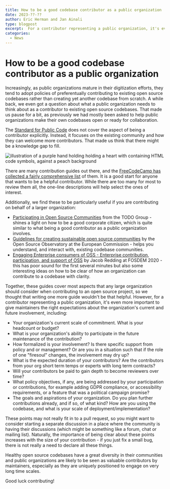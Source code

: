```yaml
---
title: How to be a good codebase contributor as a public organization
date: 2023-??-??
author: Eric Herman and Jan Ainali
type: blogpost
excerpt:  For a contributor representing a public organization, it's even more important to give maintainers the right expectations
categories:
  - News
---
```


# How to be a good codebase contributor as a public organization

Increasingly, as public organizations mature in their digitization efforts, they tend to adopt policies of preferentually contributing to existing open source codebases rather than creating yet another codebase from scratch.
A while back, we even got a question about what a public organization needs to think about as a contributor to existing open source codebases.
That made us pause for a bit, as previously we had mostly been asked to help public organizations make their own codebases open or ready for collaboration.

The [Standard for Public Code](https://standard.publiccode.net) does not cover the aspect of being a contributor explicitly.
Instead, it focuses on the existing community and how they can welcome more contributors.
That made us think that there might be a knowledge gap to fill.

![illustration of a purple hand holding holding a heart with containing HTML code symbols, against a peach background](https://illustrations.publiccode.net/illustrations/service-3.svg)

There are many contribution guides out there, and the [FreeCodeCamp has collected a fairly comprehensive list](https://github.com/freeCodeCamp/how-to-contribute-to-open-source) of them.
It is a good start for anyone that wants to be a helpful contributor. 
While there are too many for most to review them all, the one-line descriptions will help select the ones of interest.

Additionally, we find these to be particularly useful if you are contributing on behalf of a larger organization:

* [Participating in Open Source Communities](https://todogroup.org/resources/guides/participating-in-open-source-communities/) from the TODO Group - shines a light on how to be a good corporate citizen, which is quite similar to what being a good contributor as a public organization involves.
* [Guidelines for creating sustainable open source communities](https://joinup.ec.europa.eu/collection/open-source-observatory-osor/guidelines-creating-sustainable-open-source-communities) by the Open Source Observatory at the European Commission - helps you understand, and interact with, existing codebase communities.
* [Engaging Enterprise consumers of OSS - Enterprise contribution, participation, and support of OSS](https://archive.fosdem.org/2020/schedule/event/enterpriseoss/) by Jacob Redding at FOSDEM 2020 - this has poor sound for the first several minutes but also some interesting ideas on how to be clear of how an organization can contribute to a codebase with clarity.

Together, these guides cover most aspects that any large organization should consider when contributing to an open source project, so we thought that writing one more guide wouldn't be that helpful.
However, for a contributor representing a public organization, it's even more important to give maintainers the right expectations about the organization's current and future involvement, including:

* Your organization's current scale of commitment. What is your headcount or budget?
* What is your organization's ability to participate in the future maintenance of the contribution?
* How formalized is your involvement? Is there specific support from policy and or management? Or are you in a situation such that if the role of one "firesoul" changes, the involvement may dry up?
* What is the expected duration of your contributors? Are the contributors from your org short term temps or experts with long term contracts?
* Will your contributors be paid to gain depth to become reviewers over time?
* What policy objectives, if any, are being addressed by your participation or contributions, for example adding GDPR compliance, or accessibility requirements, or a feature that was a political campaign promise?
* The goals and aspirations of your organization. Do you plan further contributions already, and if so, of what kind? How are you using the codebase, and what is your scale of deployment/implementation?

These points may not really fit in to a pull request, so you might want to consider starting a separate discussion in a place where the community is having their discussions (which might be something like a forum, chat or mailing list).
Naturally, the importance of being clear about these points increases with the size of your contribution - if you just fix a small bug, there is not really a need to declare all these things.

Healthy open source codebases have a great diversity in their communities and public organizations are likely to be seen as valuable contributors by maintainers, especially as they are uniquely positioned to engage on very long time scales.

Good luck contributing!
